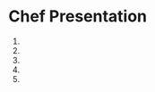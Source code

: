 
# Chef Presentation

1. [](https://learn.chef.io/local-development/windows/)
2. [](https://learn.chef.io/manage-a-web-app/windows/get-set-up/)
3. [](https://github.com/chef-cookbooks/iis)
4. [](https://pages.chef.io/rs/255-VFB-268/images/automation-for-devops.pdf)
5. [](http://chef.github.io/devops-kungfu/#/44)

